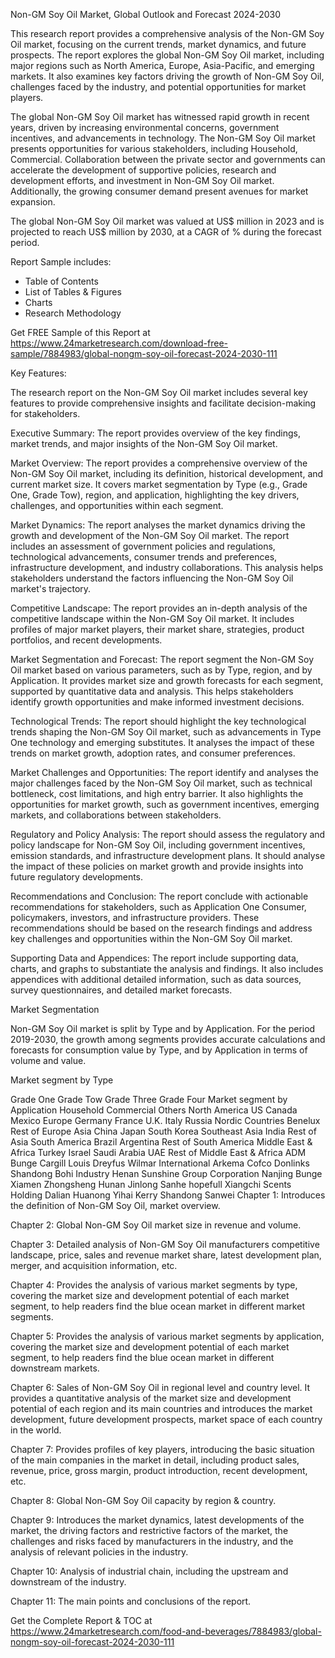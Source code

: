 Non-GM Soy Oil Market, Global Outlook and Forecast 2024-2030

This research report provides a comprehensive analysis of the Non-GM Soy Oil market, focusing on the current trends, market dynamics, and future prospects. The report explores the global Non-GM Soy Oil market, including major regions such as North America, Europe, Asia-Pacific, and emerging markets. It also examines key factors driving the growth of Non-GM Soy Oil, challenges faced by the industry, and potential opportunities for market players.

The global Non-GM Soy Oil market has witnessed rapid growth in recent years, driven by increasing environmental concerns, government incentives, and advancements in technology. The Non-GM Soy Oil market presents opportunities for various stakeholders, including Household, Commercial. Collaboration between the private sector and governments can accelerate the development of supportive policies, research and development efforts, and investment in Non-GM Soy Oil market. Additionally, the growing consumer demand present avenues for market expansion.

The global Non-GM Soy Oil market was valued at US$ million in 2023 and is projected to reach US$ million by 2030, at a CAGR of % during the forecast period.

Report Sample includes:
- Table of Contents
- List of Tables & Figures
- Charts
- Research Methodology

Get FREE Sample of this Report at https://www.24marketresearch.com/download-free-sample/7884983/global-nongm-soy-oil-forecast-2024-2030-111

Key Features:

The research report on the Non-GM Soy Oil market includes several key features to provide comprehensive insights and facilitate decision-making for stakeholders.

Executive Summary: The report provides overview of the key findings, market trends, and major insights of the Non-GM Soy Oil market.

Market Overview: The report provides a comprehensive overview of the Non-GM Soy Oil market, including its definition, historical development, and current market size. It covers market segmentation by Type (e.g., Grade One, Grade Tow), region, and application, highlighting the key drivers, challenges, and opportunities within each segment.

Market Dynamics: The report analyses the market dynamics driving the growth and development of the Non-GM Soy Oil market. The report includes an assessment of government policies and regulations, technological advancements, consumer trends and preferences, infrastructure development, and industry collaborations. This analysis helps stakeholders understand the factors influencing the Non-GM Soy Oil market's trajectory.

Competitive Landscape: The report provides an in-depth analysis of the competitive landscape within the Non-GM Soy Oil market. It includes profiles of major market players, their market share, strategies, product portfolios, and recent developments.

Market Segmentation and Forecast: The report segment the Non-GM Soy Oil market based on various parameters, such as by Type, region, and by Application. It provides market size and growth forecasts for each segment, supported by quantitative data and analysis. This helps stakeholders identify growth opportunities and make informed investment decisions.

Technological Trends: The report should highlight the key technological trends shaping the Non-GM Soy Oil market, such as advancements in Type One technology and emerging substitutes. It analyses the impact of these trends on market growth, adoption rates, and consumer preferences.

Market Challenges and Opportunities: The report identify and analyses the major challenges faced by the Non-GM Soy Oil market, such as technical bottleneck, cost limitations, and high entry barrier. It also highlights the opportunities for market growth, such as government incentives, emerging markets, and collaborations between stakeholders.

Regulatory and Policy Analysis: The report should assess the regulatory and policy landscape for Non-GM Soy Oil, including government incentives, emission standards, and infrastructure development plans. It should analyse the impact of these policies on market growth and provide insights into future regulatory developments.

Recommendations and Conclusion: The report conclude with actionable recommendations for stakeholders, such as Application One Consumer, policymakers, investors, and infrastructure providers. These recommendations should be based on the research findings and address key challenges and opportunities within the Non-GM Soy Oil market.

Supporting Data and Appendices: The report include supporting data, charts, and graphs to substantiate the analysis and findings. It also includes appendices with additional detailed information, such as data sources, survey questionnaires, and detailed market forecasts.

Market Segmentation

Non-GM Soy Oil market is split by Type and by Application. For the period 2019-2030, the growth among segments provides accurate calculations and forecasts for consumption value by Type, and by Application in terms of volume and value.

Market segment by Type

Grade One
Grade Tow
Grade Three
Grade Four
Market segment by Application
Household
Commercial
Others
North America
US
Canada
Mexico
Europe
Germany
France
U.K.
Italy
Russia
Nordic Countries
Benelux
Rest of Europe
Asia
China
Japan
South Korea
Southeast Asia
India
Rest of Asia
South America
Brazil
Argentina
Rest of South America
Middle East & Africa
Turkey
Israel
Saudi Arabia
UAE
Rest of Middle East & Africa
ADM
Bunge
Cargill
Louis Dreyfus
Wilmar International
Arkema
Cofco
Donlinks
Shandong Bohi Industry
Henan Sunshine Group Corporation
Nanjing Bunge
Xiamen Zhongsheng
Hunan Jinlong
Sanhe hopefull
Xiangchi Scents Holding
Dalian Huanong
Yihai Kerry
Shandong Sanwei
Chapter 1: Introduces the definition of Non-GM Soy Oil, market overview.

Chapter 2: Global Non-GM Soy Oil market size in revenue and volume.

Chapter 3: Detailed analysis of Non-GM Soy Oil manufacturers competitive landscape, price, sales and revenue market share, latest development plan, merger, and acquisition information, etc.

Chapter 4: Provides the analysis of various market segments by type, covering the market size and development potential of each market segment, to help readers find the blue ocean market in different market segments.

Chapter 5: Provides the analysis of various market segments by application, covering the market size and development potential of each market segment, to help readers find the blue ocean market in different downstream markets.

Chapter 6: Sales of Non-GM Soy Oil in regional level and country level. It provides a quantitative analysis of the market size and development potential of each region and its main countries and introduces the market development, future development prospects, market space of each country in the world.

Chapter 7: Provides profiles of key players, introducing the basic situation of the main companies in the market in detail, including product sales, revenue, price, gross margin, product introduction, recent development, etc.

Chapter 8: Global Non-GM Soy Oil capacity by region & country.

Chapter 9: Introduces the market dynamics, latest developments of the market, the driving factors and restrictive factors of the market, the challenges and risks faced by manufacturers in the industry, and the analysis of relevant policies in the industry.

Chapter 10: Analysis of industrial chain, including the upstream and downstream of the industry.

Chapter 11: The main points and conclusions of the report.

Get the Complete Report & TOC at https://www.24marketresearch.com/food-and-beverages/7884983/global-nongm-soy-oil-forecast-2024-2030-111
